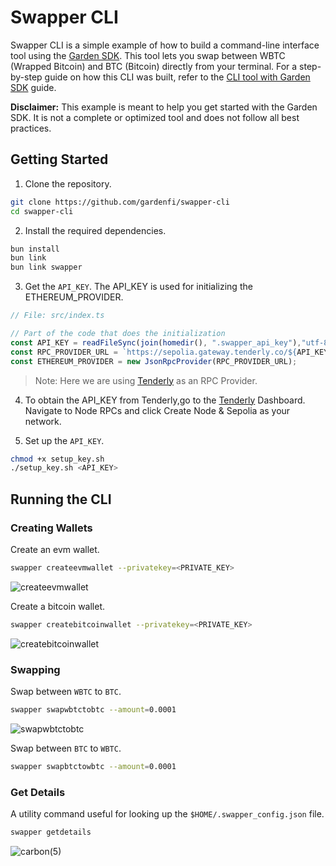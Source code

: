 # Swapper CLI
Swapper CLI is a simple example of how to build a command-line interface tool using the [Garden SDK](https://docs.garden.finance/developers/sdk/). This tool lets you swap between WBTC (Wrapped Bitcoin) and BTC (Bitcoin) directly from your terminal. For a step-by-step guide on how this CLI was built, refer to the [CLI tool with Garden SDK](https://docs.garden.finance/cookbook/cli-tool-with-garden-sdk) guide.

**Disclaimer:**  This example is meant to help you get started with the Garden SDK. It is not a complete or optimized tool and does not follow all best practices.
## Getting Started

1. Clone the repository.

```bash
git clone https://github.com/gardenfi/swapper-cli
cd swapper-cli
```

2. Install the required dependencies.

```bash
bun install
bun link
bun link swapper
```

3. Get the `API_KEY`. The API_KEY is used for initializing the ETHEREUM_PROVIDER.

```ts
// File: src/index.ts

// Part of the code that does the initialization
const API_KEY = readFileSync(join(homedir(), ".swapper_api_key"),"utf-8");
const RPC_PROVIDER_URL = `https://sepolia.gateway.tenderly.co/${API_KEY}`;
const ETHEREUM_PROVIDER = new JsonRpcProvider(RPC_PROVIDER_URL);
```

> Note: Here we are using [Tenderly](https://tenderly.co/) as an RPC Provider.

4. To obtain the API_KEY from Tenderly,go to the [Tenderly](https://tenderly.co/) Dashboard. Navigate to Node RPCs and click Create Node & Sepolia as your network.

5. Set up the `API_KEY`.

```bash
chmod +x setup_key.sh
./setup_key.sh <API_KEY>
```

## Running the CLI

### Creating Wallets
Create an evm wallet.
```bash
swapper createevmwallet --privatekey=<PRIVATE_KEY>
``` 

![createevmwallet](https://github.com/gardenfi/swapper-cli/assets/162546266/ae5b5d56-3c18-49b3-a062-8a052b893da4)

Create a bitcoin wallet.
```bash
swapper createbitcoinwallet --privatekey=<PRIVATE_KEY>
```
![createbitcoinwallet](https://github.com/gardenfi/swapper-cli/assets/162546266/8658441e-69d4-4d2d-acb4-e2be5f720d50)

### Swapping
Swap between `WBTC` to `BTC`.
```bash
swapper swapwbtctobtc --amount=0.0001
```
![swapwbtctobtc](https://github.com/gardenfi/swapper-cli/assets/162546266/6725458e-e523-4659-b275-bdeedbb303e4)

Swap between `BTC` to `WBTC`.

```bash
swapper swapbtctowbtc --amount=0.0001
```

### Get Details
A utility command useful for looking up the `$HOME/.swapper_config.json` file.
```bash
swapper getdetails
```

![carbon(5)](https://github.com/gardenfi/swapper-cli/assets/162546266/1db15518-239a-4d39-a481-31045ac818c8)
